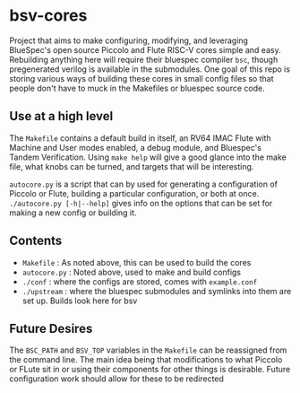 # bsv-cores

Project that aims to make configuring, modifying, and leveraging BlueSpec's open source Piccolo and Flute RISC-V cores simple and easy.  Rebuilding anything here will require their bluespec compiler `bsc`, though pregenerated verilog is available in the submodules.  One goal of this repo is storing various ways of building these cores in small config files so that people don't have to muck in the Makefiles or bluespec source code.

## Use at a high level

The `Makefile` contains a default build in itself, an RV64 IMAC Flute with Machine and User modes enabled, a debug module, and Bluespec's Tandem Verification.  Using `make help` will give a good glance into the make file, what knobs can be turned, and targets that will be interesting.

`autocore.py` is a script that can by used for generating a configuration of Piccolo or Flute, building a particular configuration, or both at once.  `./autocore.py [-h|--help]` gives info on the options that can be set for making a new config or building it.

## Contents

- `Makefile`    : As noted above, this can be used to build the cores
- `autocore.py` : Noted above, used to make and build configs
- `./conf`      : where the configs are stored, comes with `example.conf`
- `./upstream`  : where the bluespec submodules and symlinks into them are set up.  Builds look here for bsv

## Future Desires

The `BSC_PATH` and `BSV_TOP` variables in the `Makefile` can be reassigned from the command line.  The main idea being that modifications to what Piccolo or FLute sit in or using their components for other things is desirable.  Future configuration work should allow for these to be redirected
